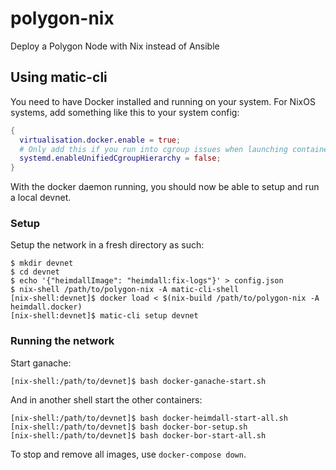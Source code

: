 # polygon-nix
Deploy a Polygon Node with Nix instead of Ansible

## Using matic-cli

You need to have Docker installed and running on your system.
For NixOS systems, add something like this to your system config:

```nix
{
  virtualisation.docker.enable = true;
  # Only add this if you run into cgroup issues when launching containers (happens with v19)
  systemd.enableUnifiedCgroupHierarchy = false;
}
```

With the docker daemon running, you should now be able to setup and run a local devnet.

### Setup

Setup the network in a fresh directory as such:
```shell
$ mkdir devnet
$ cd devnet
$ echo '{"heimdallImage": "heimdall:fix-logs"}' > config.json
$ nix-shell /path/to/polygon-nix -A matic-cli-shell
[nix-shell:devnet]$ docker load < $(nix-build /path/to/polygon-nix -A heimdall.docker)
[nix-shell:devnet]$ matic-cli setup devnet
```


### Running the network

Start ganache:
```shell
[nix-shell:/path/to/devnet]$ bash docker-ganache-start.sh
```

And in another shell start the other containers:
```shell
[nix-shell:/path/to/devnet]$ bash docker-heimdall-start-all.sh
[nix-shell:/path/to/devnet]$ bash docker-bor-setup.sh
[nix-shell:/path/to/devnet]$ bash docker-bor-start-all.sh
```

To stop and remove all images, use `docker-compose down`.

